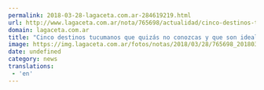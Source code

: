 ```yaml
---
permalink: 2018-03-28-lagaceta.com.ar-284619219.html
url: http://www.lagaceta.com.ar/nota/765698/actualidad/cinco-destinos-tucumanos-quizas-no-conozcas-son-ideales-para-disfrutar-semana-santa.html
domain: lagaceta.com.ar
title: "Cinco destinos tucumanos que quizás no conozcas y que son ideales para disfrutar en Semana Santa"
image: https://img.lagaceta.com.ar/fotos/notas/2018/03/28/765698_20180328155203.jpg
date: undefined
category: news
translations: 
 - 'en'
---
```


